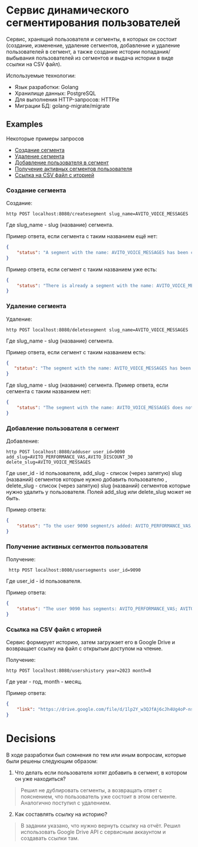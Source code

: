 # Сервис динамического сегментирования пользователей
Cервис, хранящий пользователя и сегменты, в которых он состоит (создание, изменение, удаление сегментов, добавление и удаление пользователей в сегмент, а также создание истории попадания/выбывания пользователей из сегментов и выдача истории в виде ссылки на CSV файл).

Используемые технологии:
- Язык разработки: Golang
- Хранилище данных: PostgreSQL
- Для выполнения HTTP-запросов: HTTPie
- Миграции БД: golang-migrate/migrate

## Examples
Некоторые примеры запросов
- [Создание сегмента](#create)
- [Удаление сегмента](#delete)
- [Добавление пользователя в сегмент](#add)
- [Получение активных сегментов пользователя](#usersegments)
- [Ссылка на CSV файл с иторией](#link)



### Создание сегмента <a name="create"></a>
Создание:
```curl
http POST localhost:8080/createsegment slug_name=AVITO_VOICE_MESSAGES
```
Где slug_name - slug (название) сегмента.

Пример ответа, если сегмента с таким названием ещё нет:
```json
{
    "status": "A segment with the name: AVITO_VOICE_MESSAGES has been created."
}
```
Пример ответа, если сегмент с таким названием уже есть:
```json
{
    "status": "There is already a segment with the name: AVITO_VOICE_MESSAGES."
}
```

### Удаление сегмента <a name="delete"></a>
Удаление:
```curl
http POST localhost:8080/deletesegment slug_name=AVITO_VOICE_MESSAGES
```
Где slug_name - slug (название) сегмента.

Пример ответа, если сегмент с таким названием есть:
```json
{
   "status": "The segment with the name: AVITO_VOICE_MESSAGES has been deleted."
}
```
Где slug_name - slug (название) сегмента.
Пример ответа, если сегмента с таким названием нет:
```json
{
    "status": "The segment with the name: AVITO_VOICE_MESSAGES does not exist."
}
```
### Добавление пользователя в сегмент <a name="add"></a>
Добавление:
```curl
http POST localhost:8080/adduser user_id=9090 add_slug=AVITO_PERFORMANCE_VAS,AVITO_DISCOUNT_30 delete_slug=AVITO_VOICE_MESSAGES
```
Где user_id - id пользователя, add_slug - список (через запятую) slug (названий) сегментов которые нужно добавить пользователю , delete_slug - список (через запятую) slug (названий) сегментов которые нужно удалить у пользователя. Полей add_slug или delete_slug может не быть.

Пример ответа:
```json
{
    "status": "To the user 9090 segment/s added: AVITO_PERFORMANCE_VAS,AVITO_DISCOUNT_30 and segment/s deleted: AVITO_VOICE_MESSAGES."
}
```

### Получение активных сегментов пользователя <a name="usersegments"></a>
Получение:
```curl
 http POST localhost:8080/usersegments user_id=9090     
```
Где user_id - id пользователя.

Пример ответа:
```json
{
    "status": "The user 9090 has segments: AVITO_PERFORMANCE_VAS; AVITO_DISCOUNT_30;"
}
```

### Ссылка на CSV файл с иторией <a name="link"></a>
Сервис формирует историю, затем загружает его в Google Drive и возвращает ссылку на файл с открытым доступом на чтение.

Получение:
```curl
http POST localhost:8080/usershistory year=2023 month=8
```
Где year - год, month - месяц.

Пример ответа:
```json
{
    "link": "https://drive.google.com/file/d/1lp2Y_w3QJfAj6cJh4Ug4oP-ns81TsmRe/view?usp=sharing"
}
```
# Decisions <a name="decisions"></a>
В ходе разработки был сомнения по тем или иным вопросам, которые были решены следующим образом:
1. Что делать если пользователя хотят добавить в сегмент, в котором он уже находиться?
> Решил не дублировать сегменты, а возвращать ответ с пояснением, что пользователь уже состоит в этом сегменте. Аналогично поступил с удалением.
2. Как составлять ссылку на историю?
> В задании указано, что нужно вернуть ссылку на отчёт. Решил использовать Google Drive API с сервисным аккаунтом и создавать ссылки там.

